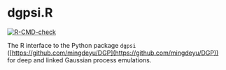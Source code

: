# dgpsi.R

<!-- badges: start -->
  [![R-CMD-check](https://github.com/mingdeyu/dgpsi.R/actions/workflows/R-CMD-check.yaml/badge.svg)](https://github.com/mingdeyu/dgpsi.R/actions/workflows/R-CMD-check.yaml)
  <!-- badges: end -->
  
The R interface to the Python package `dgpsi` ([https://github.com/mingdeyu/DGP](https://github.com/mingdeyu/DGP)) for deep and linked Gaussian process emulations.

